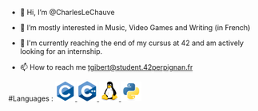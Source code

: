 - 👋 Hi, I’m @CharlesLeChauve
- 👀 I’m mostly interested in Music, Video Games and Writing (in French)
- 🌱 I'm currently reaching the end of my cursus at 42 and am actively looking for an internship.

- 📫 How to reach me tgibert@student.42perpignan.fr


#Languages :
  <a href="https://www.cprogramming.com/" target="_blank" rel="noreferrer">
    <img src="https://raw.githubusercontent.com/devicons/devicon/master/icons/c/c-original.svg" alt="c" width="40" height="40"/>
  </a>
  <a href="https://www.cplusplus.com/" target="_blank" rel="noreferrer">
    <img src="https://raw.githubusercontent.com/devicons/devicon/master/icons/cplusplus/cplusplus-original.svg" alt="cplusplus" width="40" height="40"/>
  </a>
  <a href="https://www.linux.org/" target="_blank" rel="noreferrer">
    <img src="https://raw.githubusercontent.com/devicons/devicon/master/icons/linux/linux-original.svg" alt="linux" width="40" height="40"/>
  </a>
  <a href="https://www.python.org" target="_blank" rel="noreferrer">
    <img src="https://raw.githubusercontent.com/devicons/devicon/master/icons/python/python-original.svg" alt="python" width="40" height="40"/>
  </a>
<!---
CharlesLeChauve/CharlesLeChauve is a ✨ special ✨ repository because its `README.md` (this file) appears on your GitHub profile.
You can click the Preview link to take a look at your changes.
--->
